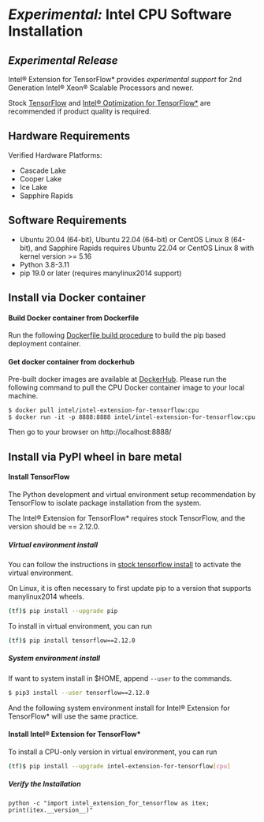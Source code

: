 # *Experimental:* Intel CPU Software Installation 


## *Experimental Release*

Intel® Extension for TensorFlow* provides *experimental support* for 2nd Generation Intel® Xeon® Scalable Processors and newer. 

Stock [TensorFlow](https://pypi.org/project/tensorflow/) and [Intel® Optimization for TensorFlow*](https://pypi.org/project/intel-tensorflow/) are recommended if product quality is required.

## Hardware Requirements

Verified Hardware Platforms:
- Cascade Lake
- Cooper Lake
- Ice Lake
- Sapphire Rapids
 
## Software Requirements

- Ubuntu 20.04 (64-bit), Ubuntu 22.04 (64-bit) or CentOS Linux 8 (64-bit), and Sapphire Rapids requires Ubuntu 22.04 or CentOS Linux 8 with kernel version >= 5.16
- Python 3.8-3.11
- pip 19.0 or later (requires manylinux2014 support)

## Install via Docker container

#### Build Docker container from Dockerfile

Run the following [Dockerfile build procedure](./../../../docker/README.md) to build the pip based deployment container.

#### Get docker container from dockerhub

Pre-built docker images are available at [DockerHub](https://hub.docker.com/r/intel/intel-extension-for-tensorflow/tags).
Please run the following command to pull the CPU Docker container image to your local machine.

```
$ docker pull intel/intel-extension-for-tensorflow:cpu
$ docker run -it -p 8888:8888 intel/intel-extension-for-tensorflow:cpu
```
Then go to your browser on http://localhost:8888/

## Install via PyPI wheel in bare metal

#### Install TensorFlow

The Python development and virtual environment setup recommendation by TensorFlow to isolate package installation from the system.

The Intel® Extension for TensorFlow* requires stock TensorFlow, and the version should be == 2.12.0.


##### Virtual environment install 

You can follow the instructions in [stock tensorflow install](https://www.tensorflow.org/install/pip#step-by-step_instructions) to activate the virtual environment.

On Linux, it is often necessary to first update pip to a version that supports manylinux2014 wheels.
```bash
(tf)$ pip install --upgrade pip
```

To install in virtual environment, you can run 
```bash
(tf)$ pip install tensorflow==2.12.0
```

##### System environment install 
If want to system install in $HOME, append `--user` to the commands.
```bash
$ pip3 install --user tensorflow==2.12.0
``` 
And the following system environment install for Intel® Extension for TensorFlow* will use the same practice. 

#### Install Intel® Extension for TensorFlow*

To install a CPU-only version in virtual environment, you can run

```bash
(tf)$ pip install --upgrade intel-extension-for-tensorflow[cpu]
```

##### Verify the Installation 
```
python -c "import intel_extension_for_tensorflow as itex; print(itex.__version__)"
```
